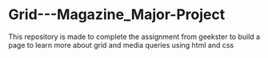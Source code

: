 # Grid---Magazine_Major-Project
This repository is made to complete the assignment from geekster to build a page to learn more about grid and media queries using html and css
